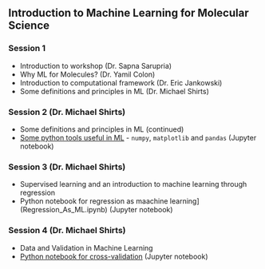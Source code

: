 ## Introduction to Machine Learning for Molecular Science

### Session 1
* Introduction to workshop (Dr. Sapna Sarupria)
* Why ML for Molecules? (Dr. Yamil Colon)
* Introduction to computational framework (Dr. Eric Jankowski)
* Some definitions and principles in ML (Dr. Michael Shirts)

### Session 2 (Dr. Michael Shirts)
* Some definitions and principles in ML (continued)
* [Some python tools useful in ML](Some_Python_Tools.ipynb) - `numpy`, `matplotlib` and `pandas` (Jupyter notebook)

### Session 3 (Dr. Michael Shirts)
* Supervised learning and an introduction to machine learning through regression
* Python notebook for regression as maachine learning](Regression_As_ML.ipynb) (Jupyter notebook)
  
### Session 4 (Dr. Michael Shirts)
* Data and Validation in Machine Learning
* [Python notebook for cross-validation](Validation.ipynb) (Jupyter notebook)
